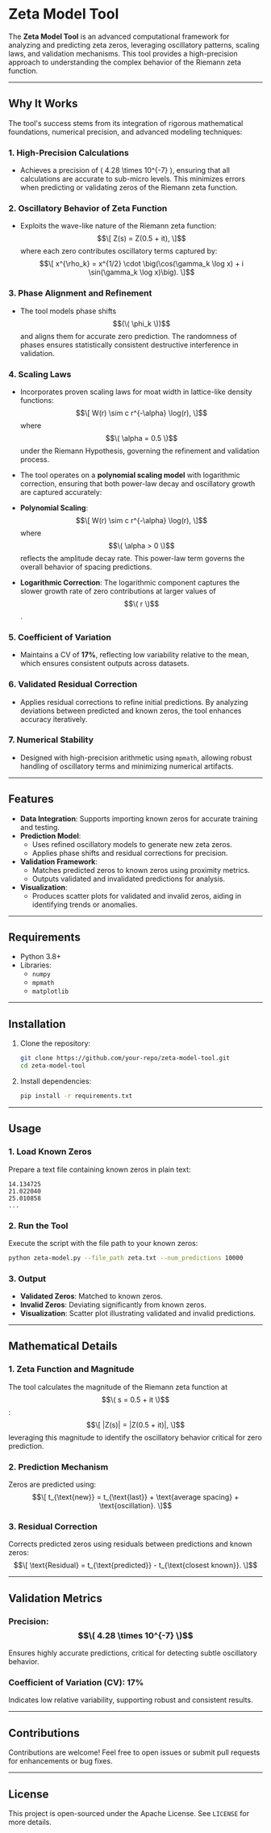 
# **Zeta Model Tool**

The **Zeta Model Tool** is an advanced computational framework for analyzing and predicting zeta zeros, leveraging oscillatory patterns, scaling laws, and validation mechanisms. This tool provides a high-precision approach to understanding the complex behavior of the Riemann zeta function.

---

## **Why It Works**

The tool's success stems from its integration of rigorous mathematical foundations, numerical precision, and advanced modeling techniques:

### 1. **High-Precision Calculations**
- Achieves a precision of \( 4.28 \times 10^{-7} \), ensuring that all calculations are accurate to sub-micro levels. This minimizes errors when predicting or validating zeros of the Riemann zeta function.

### 2. **Oscillatory Behavior of Zeta Function**
- Exploits the wave-like nature of the Riemann zeta function:
  $$\[
  Z(s) = Z(0.5 + it),
  \]$$
  where each zero contributes oscillatory terms captured by:
  $$\[
  x^{\rho_k} = x^{1/2} \cdot \big(\cos(\gamma_k \log x) + i \sin(\gamma_k \log x)\big).
  \]$$

### 3. **Phase Alignment and Refinement**
- The tool models phase shifts $$(\( \phi_k \))$$ and aligns them for accurate zero prediction. The randomness of phases ensures statistically consistent destructive interference in validation.

### 4. **Scaling Laws**
- Incorporates proven scaling laws for moat width in lattice-like density functions:
  $$\[
  W(r) \sim c r^{-\alpha} \log(r),
  \]$$
  where $$\( \alpha = 0.5 \)$$ under the Riemann Hypothesis, governing the refinement and validation process.

- The tool operates on a **polynomial scaling model** with logarithmic correction, ensuring that both power-law decay and oscillatory growth are captured accurately:
- **Polynomial Scaling**:
  $$\[
  W(r) \sim c r^{-\alpha} \log(r),
  \]$$
  where $$\( \alpha > 0 \)$$ reflects the amplitude decay rate. This power-law term governs the overall behavior of spacing predictions.
- **Logarithmic Correction**:
  The logarithmic component captures the slower growth rate of zero contributions at larger values of $$\( r \)$$.

### 5. **Coefficient of Variation**
- Maintains a CV of **17%**, reflecting low variability relative to the mean, which ensures consistent outputs across datasets.

### 6. **Validated Residual Correction**
- Applies residual corrections to refine initial predictions. By analyzing deviations between predicted and known zeros, the tool enhances accuracy iteratively.

### 7. **Numerical Stability**
- Designed with high-precision arithmetic using `mpmath`, allowing robust handling of oscillatory terms and minimizing numerical artifacts.

  

---

## **Features**

- **Data Integration**: Supports importing known zeros for accurate training and testing.
- **Prediction Model**:
  - Uses refined oscillatory models to generate new zeta zeros.
  - Applies phase shifts and residual corrections for precision.
- **Validation Framework**:
  - Matches predicted zeros to known zeros using proximity metrics.
  - Outputs validated and invalidated predictions for analysis.
- **Visualization**:
  - Produces scatter plots for validated and invalid zeros, aiding in identifying trends or anomalies.



---

## **Requirements**

- Python 3.8+
- Libraries:
  - `numpy`
  - `mpmath`
  - `matplotlib`

---

## **Installation**

1. Clone the repository:
   ```bash
   git clone https://github.com/your-repo/zeta-model-tool.git
   cd zeta-model-tool
   ```
2. Install dependencies:
   ```bash
   pip install -r requirements.txt
   ```

---

## **Usage**

### **1. Load Known Zeros**
Prepare a text file containing known zeros in plain text:
```plaintext
14.134725
21.022040
25.010858
...
```

### **2. Run the Tool**
Execute the script with the file path to your known zeros:
```bash
python zeta-model.py --file_path zeta.txt --num_predictions 10000
```

### **3. Output**
- **Validated Zeros**: Matched to known zeros.
- **Invalid Zeros**: Deviating significantly from known zeros.
- **Visualization**: Scatter plot illustrating validated and invalid predictions.

---

## **Mathematical Details**

### **1. Zeta Function and Magnitude**
The tool calculates the magnitude of the Riemann zeta function at $$\( s = 0.5 + it \)$$:
$$\[
|Z(s)| = |Z(0.5 + it)|,
\]$$
leveraging this magnitude to identify the oscillatory behavior critical for zero prediction.

### **2. Prediction Mechanism**
Zeros are predicted using:
$$\[
t_{\text{new}} = t_{\text{last}} + \text{average spacing} + \text{oscillation}.
\]$$

### **3. Residual Correction**
Corrects predicted zeros using residuals between predictions and known zeros:
$$\[
\text{Residual} = t_{\text{predicted}} - t_{\text{closest known}}.
\]$$

---

## **Validation Metrics**

### **Precision**: $$\( 4.28 \times 10^{-7} \)$$
Ensures highly accurate predictions, critical for detecting subtle oscillatory behavior.

### **Coefficient of Variation (CV)**: **17%**
Indicates low relative variability, supporting robust and consistent results.

---

## **Contributions**

Contributions are welcome! Feel free to open issues or submit pull requests for enhancements or bug fixes.

---

## **License**

This project is open-sourced under the Apache License. See `LICENSE` for more details.

